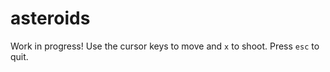 asteroids
=========

Work in progress!
Use the cursor keys to move and `x` to shoot.
Press `esc` to quit.
